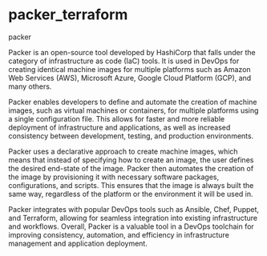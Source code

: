# packer_terraform
packer


Packer is an open-source tool developed by HashiCorp that falls under the category of infrastructure as code (IaC) tools. It is used in DevOps for creating identical machine images for multiple platforms such as Amazon Web Services (AWS), Microsoft Azure, Google Cloud Platform (GCP), and many others.

Packer enables developers to define and automate the creation of machine images, such as virtual machines or containers, for multiple platforms using a single configuration file. This allows for faster and more reliable deployment of infrastructure and applications, as well as increased consistency between development, testing, and production environments.

Packer uses a declarative approach to create machine images, which means that instead of specifying how to create an image, the user defines the desired end-state of the image. Packer then automates the creation of the image by provisioning it with necessary software packages, configurations, and scripts. This ensures that the image is always built the same way, regardless of the platform or the environment it will be used in.

Packer integrates with popular DevOps tools such as Ansible, Chef, Puppet, and Terraform, allowing for seamless integration into existing infrastructure and workflows. Overall, Packer is a valuable tool in a DevOps toolchain for improving consistency, automation, and efficiency in infrastructure management and application deployment.
